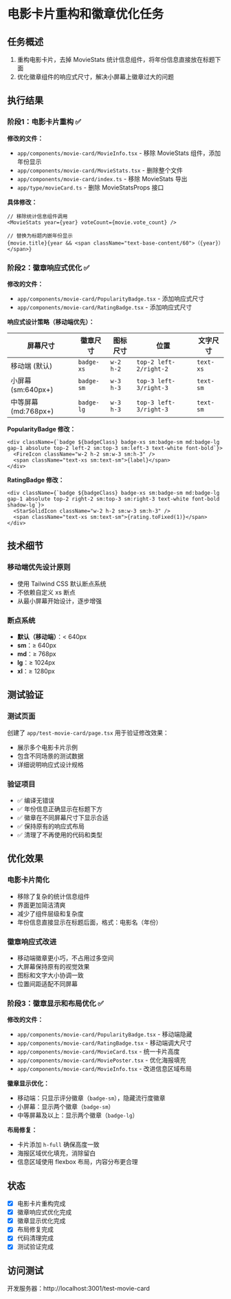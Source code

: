# 电影卡片重构和徽章优化任务

## 任务概述
1. 重构电影卡片，去掉 MovieStats 统计信息组件，将年份信息直接放在标题下面
2. 优化徽章组件的响应式尺寸，解决小屏幕上徽章过大的问题

## 执行结果

### 阶段1：电影卡片重构 ✅

**修改的文件：**
- `app/components/movie-card/MovieInfo.tsx` - 移除 MovieStats 组件，添加年份显示
- `app/components/movie-card/MovieStats.tsx` - 删除整个文件
- `app/components/movie-card/index.ts` - 移除 MovieStats 导出
- `app/type/movieCard.ts` - 删除 MovieStatsProps 接口

**具体修改：**
```tsx
// 移除统计信息组件调用
<MovieStats year={year} voteCount={movie.vote_count} />

// 替换为标题内嵌年份显示
{movie.title}{year && <span className="text-base-content/60">（{year}）</span>}
```

### 阶段2：徽章响应式优化 ✅

**修改的文件：**
- `app/components/movie-card/PopularityBadge.tsx` - 添加响应式尺寸
- `app/components/movie-card/RatingBadge.tsx` - 添加响应式尺寸

**响应式设计策略（移动端优先）：**

| 屏幕尺寸 | 徽章尺寸 | 图标尺寸 | 位置 | 文字尺寸 |
|---------|---------|---------|------|---------|
| 移动端 (默认) | `badge-xs` | `w-2 h-2` | `top-2 left-2/right-2` | `text-xs` |
| 小屏幕 (sm:640px+) | `badge-sm` | `w-3 h-3` | `top-3 left-3/right-3` | `text-sm` |
| 中等屏幕 (md:768px+) | `badge-lg` | `w-3 h-3` | `top-3 left-3/right-3` | `text-sm` |

**PopularityBadge 修改：**
```tsx
<div className={`badge ${badgeClass} badge-xs sm:badge-sm md:badge-lg gap-1 absolute top-2 left-2 sm:top-3 sm:left-3 text-white font-bold`}>
  <FireIcon className="w-2 h-2 sm:w-3 sm:h-3" />
  <span className="text-xs sm:text-sm">{label}</span>
</div>
```

**RatingBadge 修改：**
```tsx
<div className={`badge ${badgeClass} badge-xs sm:badge-sm md:badge-lg gap-1 absolute top-2 right-2 sm:top-3 sm:right-3 text-white font-bold shadow-lg`}>
  <StarSolidIcon className="w-2 h-2 sm:w-3 sm:h-3" />
  <span className="text-xs sm:text-sm">{rating.toFixed(1)}</span>
</div>
```

## 技术细节

### 移动端优先设计原则
- 使用 Tailwind CSS 默认断点系统
- 不依赖自定义 xs 断点
- 从最小屏幕开始设计，逐步增强

### 断点系统
- **默认（移动端）**：< 640px
- **sm**：≥ 640px
- **md**：≥ 768px
- **lg**：≥ 1024px
- **xl**：≥ 1280px

## 测试验证

### 测试页面
创建了 `app/test-movie-card/page.tsx` 用于验证修改效果：
- 展示多个电影卡片示例
- 包含不同场景的测试数据
- 详细说明响应式设计规格

### 验证项目
- ✅ 编译无错误
- ✅ 年份信息正确显示在标题下方
- ✅ 徽章在不同屏幕尺寸下显示合适
- ✅ 保持原有的响应式布局
- ✅ 清理了不再使用的代码和类型

## 优化效果

### 电影卡片简化
- 移除了复杂的统计信息组件
- 界面更加简洁清爽
- 减少了组件层级和复杂度
- 年份信息直接显示在标题后面，格式：电影名（年份）

### 徽章响应式改进
- 移动端徽章更小巧，不占用过多空间
- 大屏幕保持原有的视觉效果
- 图标和文字大小协调一致
- 位置间距适配不同屏幕

### 阶段3：徽章显示和布局优化 ✅

**修改的文件：**
- `app/components/movie-card/PopularityBadge.tsx` - 移动端隐藏
- `app/components/movie-card/RatingBadge.tsx` - 移动端调大尺寸
- `app/components/movie-card/MovieCard.tsx` - 统一卡片高度
- `app/components/movie-card/MoviePoster.tsx` - 优化海报填充
- `app/components/movie-card/MovieInfo.tsx` - 改进信息区域布局

**徽章显示优化：**
- 移动端：只显示评分徽章（`badge-sm`），隐藏流行度徽章
- 小屏幕：显示两个徽章（`badge-sm`）
- 中等屏幕及以上：显示两个徽章（`badge-lg`）

**布局修复：**
- 卡片添加 `h-full` 确保高度一致
- 海报区域优化填充，消除留白
- 信息区域使用 flexbox 布局，内容分布更合理

## 状态
- [x] 电影卡片重构完成
- [x] 徽章响应式优化完成
- [x] 徽章显示优化完成
- [x] 布局修复完成
- [x] 代码清理完成
- [x] 测试验证完成

## 访问测试
开发服务器：http://localhost:3001/test-movie-card
